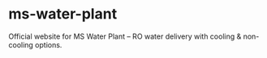 # ms-water-plant
Official website for MS Water Plant – RO water delivery with cooling &amp; non-cooling options.

